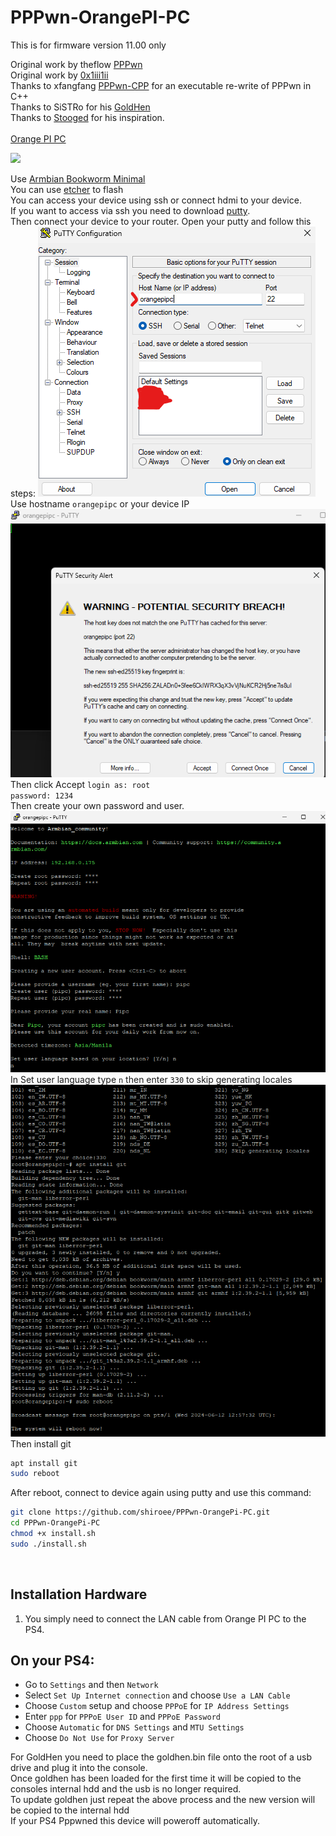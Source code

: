 # PPPwn-OrangePI-PC

This is for firmware version 11.00 only

Original work by theflow <a href=https://github.com/TheOfficialFloW/PPPwn>PPPwn</a><br>
Original work by <a href=https://github.com/0x1iii1ii/PPPwn-Luckfox>0x1iii1ii</a><br>
Thanks to xfangfang <a href=https://github.com/xfangfang/PPPwn_cpp>PPPwn-CPP</a> for an executable re-write of PPPwn in C++<br>
Thanks to SiSTRo for his <a href=https://github.com/GoldHEN/GoldHEN>GoldHen</a><br>
Thanks to <a href=https://github.com/stooged/PI-Pwn>Stooged</a> for his inspiration.
<br>
<br>
<a href=http://www.orangepi.org/html/hardWare/computerAndMicrocontrollers/details/Orange-Pi-PC.html>Orange PI PC</a>

![](http://www.orangepi.org/img/img4/banner-PC.jpg)

Use <a href="https://www.armbian.com/orange-pi-pc/">Armbian Bookworm Minimal</a><br>
You can use <a href=https://etcher.balena.io/>etcher</a> to flash<br>
You can access your device using ssh or connect hdmi to your device.<br/>
If you want to access via ssh you need to download <a href=https://www.putty.org/>putty</a>.<br/>
Then connect your device to your router. Open your putty and follow this steps:
![](https://github.com/shiroee/PPPwn-OrangePi-PC/blob/main/img/0.png)
Use hostname `orangepipc` or your device IP
![](https://github.com/shiroee/PPPwn-OrangePi-PC/blob/main/img/1.png)
Then click Accept
`login as: root`<br/>
`password: 1234` <br>
Then create your own password and user.
![](https://github.com/shiroee/PPPwn-OrangePi-PC/blob/main/img/2.png)
In Set user language type `n` then enter `330` to skip generating locales
![](https://github.com/shiroee/PPPwn-OrangePi-PC/blob/main/img/3.png)
Then install git
```sh
apt install git
sudo reboot
```
After reboot, connect to device again using putty and use this command:
```sh
git clone https://github.com/shiroee/PPPwn-OrangePi-PC.git
cd PPPwn-OrangePi-PC
chmod +x install.sh
sudo ./install.sh
```
<br/>

## Installation Hardware

1. You simply need to connect the LAN cable from Orange PI PC to the PS4.

## On your PS4:<br>

- Go to `Settings` and then `Network`<br>
- Select `Set Up Internet connection` and choose `Use a LAN Cable`<br>
- Choose `Custom` setup and choose `PPPoE` for `IP Address Settings`<br>
- Enter `ppp` for `PPPoE User ID` and `PPPoE Password`<br>
- Choose `Automatic` for `DNS Settings` and `MTU Settings`<br>
- Choose `Do Not Use` for `Proxy Server`<br>

For GoldHen you need to place the goldhen.bin file onto the root of a usb drive and plug it into the console.<br>
Once goldhen has been loaded for the first time it will be copied to the consoles internal hdd and the usb is no longer required.<br>
To update goldhen just repeat the above process and the new version will be copied to the internal hdd<br>
If your PS4 Pppwned this device will poweroff automatically.
